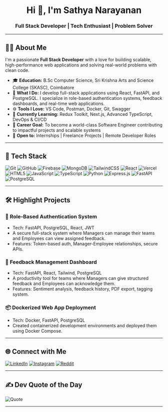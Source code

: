 <h1 align="center">Hi 👋, I'm Sathya Narayanan</h1>
<h3 align="center">Full Stack Developer | Tech Enthusiast | Problem Solver</h3>

---

## 🙋‍♂️ About Me

I'm a passionate **Full Stack Developer** with a love for building scalable, high-performance web applications and solving real-world problems with clean code.

- 🎓 **Education:** B.Sc Computer Science, Sri Krishna Arts and Science College (SKASC), Coimbatore  
- 💼 **What I Do:** I develop full-stack applications using React, FastAPI, and PostgreSQL. I specialize in role-based authentication systems, feedback dashboards, and real-time web applications.
- ⚙️ **Tools I Love:** VS Code, Postman, Docker, Git, Swagger  
- 🧠 **Currently Learning:** Redux Toolkit, Next.js, Advanced TypeScript, DevOps & CI/CD  
- 🚀 **Career Goal:** To become a world-class Software Engineer contributing to impactful projects and scalable systems  
- 🤝 **Open to:** Internships | Freelance Projects | Remote Developer Roles  

---

## 💼 Tech Stack

![Git](https://img.shields.io/badge/Git-%23F05033.svg?style=for-the-badge&logo=git&logoColor=white)
![GitHub](https://img.shields.io/badge/GitHub-%23121011.svg?style=for-the-badge&logo=github&logoColor=white)
![Firebase](https://img.shields.io/badge/Firebase-%23FFCA28.svg?style=for-the-badge&logo=firebase&logoColor=white)
![MongoDB](https://img.shields.io/badge/MongoDB-%2347A248.svg?style=for-the-badge&logo=mongodb&logoColor=white)
![TailwindCSS](https://img.shields.io/badge/TailwindCSS-%2338B2AC.svg?style=for-the-badge&logo=tailwind-css&logoColor=white)
![React](https://img.shields.io/badge/React-%2320232a.svg?style=for-the-badge&logo=react&logoColor=%2361DAFB)
![Vercel](https://img.shields.io/badge/Vercel-%23000000.svg?style=for-the-badge&logo=vercel&logoColor=white)
![HTML5](https://img.shields.io/badge/HTML5-%23E34F26.svg?style=for-the-badge&logo=html5&logoColor=white)
![JavaScript](https://img.shields.io/badge/JavaScript-%23323330.svg?style=for-the-badge&logo=javascript&logoColor=%23F7DF1E)
![TypeScript](https://img.shields.io/badge/TypeScript-%23007ACC.svg?style=for-the-badge&logo=typescript&logoColor=white)
![Python](https://img.shields.io/badge/Python-3670A0?style=for-the-badge&logo=python&logoColor=ffdd54)
![Express.js](https://img.shields.io/badge/Express.js-%23404d59.svg?style=for-the-badge&logo=express&logoColor=%2361DAFB)
![FastAPI](https://img.shields.io/badge/FastAPI-%2300C7B7.svg?style=for-the-badge&logo=fastapi&logoColor=white)
![PostgreSQL](https://img.shields.io/badge/PostgreSQL-%23336791.svg?style=for-the-badge&logo=postgresql&logoColor=white)

---

## 🛠️ Highlight Projects

### 🔐 **Role-Based Authentication System**
- Tech: FastAPI, PostgreSQL, React, JWT
- A secure full-stack system where Managers can manage their teams and Employees can view assigned feedback.
- Features: Token-based auth, Manager-Employee relationships, secure APIs.

### 💬 **Feedback Management Dashboard**
- Tech: FastAPI, React, Tailwind, PostgreSQL
- A productivity tool for teams where Managers can give structured feedback and Employees can acknowledge them.
- Features: Sentiment analysis, feedback history, PDF export, tagging system.

### 📦 **Dockerized Web App Deployment**
- Tech: Docker, FastAPI, PostgreSQL
- Created containerized development environments and deployed them using Docker Compose.

---

## 🌐 Connect with Me

[![LinkedIn](https://img.shields.io/badge/LinkedIn-%230077B5.svg?style=for-the-badge&logo=linkedin&logoColor=white)](https://linkedin.com/in/sathya-narayanans)
[![Instagram](https://img.shields.io/badge/Instagram-%23E4405F.svg?style=for-the-badge&logo=instagram&logoColor=white)](https://instagram.com/sathyanarayanansakthi)
[![Reddit](https://img.shields.io/badge/Reddit-%23FF4500.svg?style=for-the-badge&logo=reddit&logoColor=white)](https://www.reddit.com/user/Gold_Arm6421/)

---

## ✍️ Dev Quote of the Day

![Quote](https://quotes-github-readme.vercel.app/api?type=horizontal&theme=radical)

---

